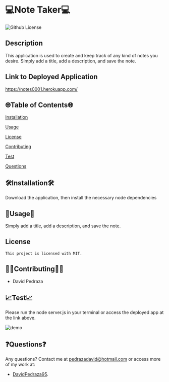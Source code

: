 # 💻Note Taker💻

  ![Github License](https://img.shields.io/badge/license-MIT-blue.svg)


  ## Description
   This application is used to create and keep track of any kind of notes you desire. Simply add a title, add a description, and save the note.

  <ur>
  
  ## Link to Deployed Application
  
  https://notes0001.herokuapp.com/

  ## 🌐Table of Contents🌐
  [Installation](#installation)

  [Usage](#usage)

  
[License](#license)


  [Contributing](#contributing)

  [Test](#test)

  [Questions](#questions)

 
  
  ## 🛠️Installation🛠️
  Download the application, then install the necessary node dependencies

  <ur>

  ## 📁Usage📁
   Simply add a title, add a description, and save the note.
  ## License 
    This project is licensed with MIT.

  <ur>

  ## 👨‍💼Contributing👨‍💼
 - David Pedraza
  <ur>

  ## 📈Test📈
  Please run the node server.js in your terminal or access the deployed app at the link above.
  <ur>

  ![demo](https://github.com/DavidPedraza95/Note_Taker/blob/main/Note%20Taker%20gif.gif?raw=true)
    
    
    
  ## ❓Questions❓
  Any questions? Contact me at pedrazadavid@hotmail.com or access more of my work at:

 - [DavidPedraza95](https://github.com/DavidPedraza95/).
